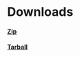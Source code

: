 # Downloads

#### [Zip](https://github.com/Digital-Sapphire/PyUpdater/zipball/master)

#### [Tarball](https://github.com/Digital-Sapphire/PyUpdater/tarball/master)

